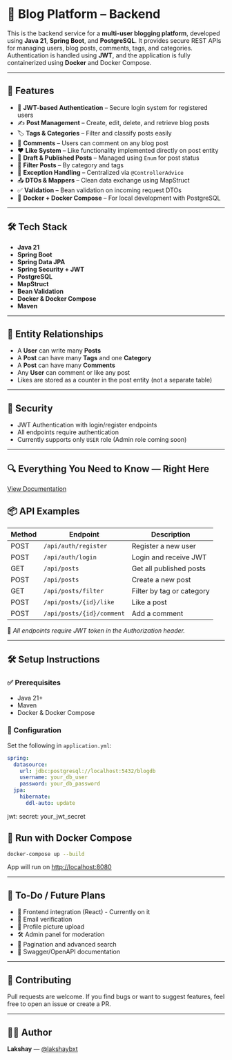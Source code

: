 # 📝 Blog Platform – Backend

This is the backend service for a **multi-user blogging platform**, developed using **Java 21**, **Spring Boot**, and **PostgreSQL**. It provides secure REST APIs for managing users, blog posts, comments, tags, and categories. Authentication is handled using **JWT**, and the application is fully containerized using **Docker** and Docker Compose.

---

## 🚀 Features

- 🔐 **JWT-based Authentication** – Secure login system for registered users
- ✍️ **Post Management** – Create, edit, delete, and retrieve blog posts
- 🏷️ **Tags & Categories** – Filter and classify posts easily
- 💬 **Comments** – Users can comment on any blog post
- ❤️ **Like System** – Like functionality implemented directly on post entity
- 📄 **Draft & Published Posts** – Managed using `Enum` for post status
- 📌 **Filter Posts** – By category and tags
- 🧾 **Exception Handling** – Centralized via `@ControllerAdvice`
- 📤 **DTOs & Mappers** – Clean data exchange using MapStruct
- ✅ **Validation** – Bean validation on incoming request DTOs
- 🐳 **Docker + Docker Compose** – For local development with PostgreSQL

---

## 🛠️ Tech Stack

- **Java 21**
- **Spring Boot**
- **Spring Data JPA**
- **Spring Security + JWT**
- **PostgreSQL**
- **MapStruct**
- **Bean Validation**
- **Docker & Docker Compose**
- **Maven**

---

## 🧱 Entity Relationships

- A **User** can write many **Posts**
- A **Post** can have many **Tags** and one **Category**
- A **Post** can have many **Comments**
- Any **User** can comment or like any post
- Likes are stored as a counter in the post entity (not a separate table)

---

## 🔐 Security

- JWT Authentication with login/register endpoints
- All endpoints require authentication
- Currently supports only `USER` role (Admin role coming soon)

---
## 🔍 Everything You Need to Know — Right Here

[View Documentation](https://western-aluminum-170.notion.site/API-Documentation-Blog-Platform-1f4e44bc5a7f80e6867bdc48c53e4b43)

## 📦 API Examples

| Method | Endpoint                 | Description                |
|--------|--------------------------|----------------------------|
| POST   | `/api/auth/register`     | Register a new user        |
| POST   | `/api/auth/login`        | Login and receive JWT      |
| GET    | `/api/posts`             | Get all published posts    |
| POST   | `/api/posts`             | Create a new post          |
| GET    | `/api/posts/filter`      | Filter by tag or category  |
| POST   | `/api/posts/{id}/like`   | Like a post                |
| POST   | `/api/posts/{id}/comment`| Add a comment              |

📌 _All endpoints require JWT token in the Authorization header._

---

## 🛠️ Setup Instructions

### ✅ Prerequisites

- Java 21+
- Maven
- Docker & Docker Compose

### 🔧 Configuration

Set the following in `application.yml`:

```yaml
spring:
  datasource:
    url: jdbc:postgresql://localhost:5432/blogdb
    username: your_db_user
    password: your_db_password
  jpa:
    hibernate:
      ddl-auto: update
```

jwt:
  secret: your_jwt_secret

## 🐳 Run with Docker Compose

```bash
docker-compose up --build
```
App will run on [http://localhost:8080](http://localhost:8080)

---

## 📌 To-Do / Future Plans

- 🔄 Frontend integration (React) - Currently on it
- 📧 Email verification
- 👤 Profile picture upload
- 🛠️ Admin panel for moderation
- 📑 Pagination and advanced search
- 📄 Swagger/OpenAPI documentation

---

## 🤝 Contributing

Pull requests are welcome. If you find bugs or want to suggest features, feel free to open an issue or create a PR.

---

## 👨‍💻 Author

**Lakshay** — [@lakshaybxt](https://github.com/lakshaybxt)
